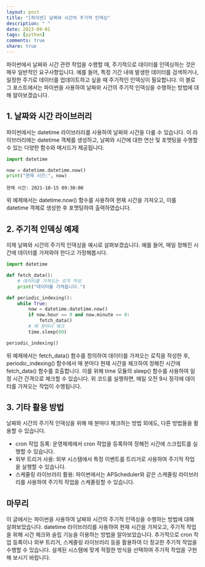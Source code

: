 ```yaml
---
layout: post
title: "[파이썬] 날짜와 시간의 주기적 인덱싱"
description: " "
date: 2023-09-01
tags: [python]
comments: true
share: true
---
```


파이썬에서 날짜와 시간 관련 작업을 수행할 때, 주기적으로 데이터를 인덱싱하는 것은 매우 일반적인 요구사항입니다. 예를 들어, 특정 기간 내에 발생한 데이터를 검색하거나, 일정한 주기로 데이터를 업데이트하고 싶을 때 주기적인 인덱싱이 필요합니다. 이 블로그 포스트에서는 파이썬을 사용하여 날짜와 시간의 주기적 인덱싱을 수행하는 방법에 대해 알아보겠습니다.

## 1. 날짜와 시간 라이브러리
파이썬에서는 datetime 라이브러리를 사용하여 날짜와 시간을 다룰 수 있습니다. 이 라이브러리에는 datetime 객체를 생성하고, 날짜와 시간에 대한 연산 및 포맷팅을 수행할 수 있는 다양한 함수와 메서드가 제공됩니다.

```python
import datetime

now = datetime.datetime.now()
print("현재 시간:", now)
```

```
현재 시간: 2021-10-15 09:30:00
```

위 예제에서는 datetime.now() 함수를 사용하여 현재 시간을 가져오고, 이를 datetime 객체로 생성한 후 포맷팅하여 출력하였습니다.

## 2. 주기적 인덱싱 예제
이제 날짜와 시간의 주기적 인덱싱을 예시로 살펴보겠습니다. 예를 들어, 매일 정해진 시간에 데이터를 가져와야 한다고 가정해봅시다.

```python
import datetime

def fetch_data():
    # 데이터를 가져오는 로직 작성
    print("데이터를 가져옵니다.")

def periodic_indexing():
    while True:
        now = datetime.datetime.now()
        if now.hour == 9 and now.minute == 0:
            fetch_data()
        # 매 분마다 체크
        time.sleep(60)

periodic_indexing()
```

위 예제에서는 fetch_data() 함수를 정의하여 데이터를 가져오는 로직을 작성한 후, periodic_indexing() 함수에서 매 분마다 현재 시간을 체크하여 정해진 시간에 fetch_data() 함수를 호출합니다. 이를 위해 time 모듈의 sleep() 함수를 사용하여 일정 시간 간격으로 체크할 수 있습니다. 위 코드를 실행하면, 매일 오전 9시 정각에 데이터를 가져오는 작업이 수행됩니다.

## 3. 기타 활용 방법
날짜와 시간의 주기적 인덱싱을 위해 매 분마다 체크하는 방법 외에도, 다른 방법들을 활용할 수 있습니다. 

- cron 작업 등록: 운영체제에서 cron 작업을 등록하여 정해진 시간에 스크립트를 실행할 수 있습니다.
- 외부 트리거 사용: 외부 시스템에서 특정 이벤트를 트리거로 사용하여 주기적 작업을 실행할 수 있습니다.
- 스케줄링 라이브러리 활용: 파이썬에서는 APScheduler와 같은 스케줄링 라이브러리를 사용하여 주기적 작업을 스케줄링할 수 있습니다.

## 마무리
이 글에서는 파이썬을 사용하여 날짜와 시간의 주기적 인덱싱을 수행하는 방법에 대해 살펴보았습니다. datetime 라이브러리를 사용하여 현재 시간을 가져오고, 주기적 작업을 위해 시간 체크와 슬립 기능을 이용하는 방법을 알아보았습니다. 추가적으로 cron 작업 등록이나 외부 트리거, 스케줄링 라이브러리 등을 활용하여 더 정교한 주기적 작업을 수행할 수 있습니다. 설계된 시스템에 맞게 적절한 방식을 선택하여 주기적 작업을 구현해 보시기 바랍니다.